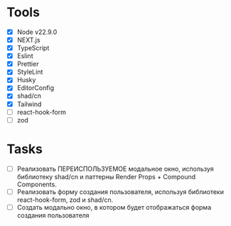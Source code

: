 # Tools

- [x] Node v22.9.0
- [x] NEXT.js
- [x] TypeScript
- [x] Eslint
- [x] Prettier
- [x] StyleLint
- [x] Husky
- [x] EditorConfig
- [x] shad/cn
- [x] Tailwind
- [ ] react-hook-form
- [ ] zod

# Tasks

- [ ] Реализовать ПЕРЕИСПОЛЬЗУЕМОЕ модальное окно, используя библиотеку shad/cn и паттерны Render Props + Compound
      Components.
- [ ] Реализовать форму создания пользователя, используя библиотеки react-hook-form, zod и shad/cn.
- [ ] Создать модально окно, в котором будет отображаться форма создания пользователя
